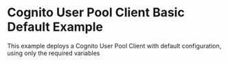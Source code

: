 # Cognito User Pool Client Basic Default Example

This example deploys a Cognito User Pool Client with default configuration, using only the required variables
